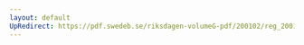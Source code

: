 ```yaml
---
layout: default
UpRedirect: https://pdf.swedeb.se/riksdagen-volumeG-pdf/200102/reg_200102/reg_200102_0100.pdf
---
```

